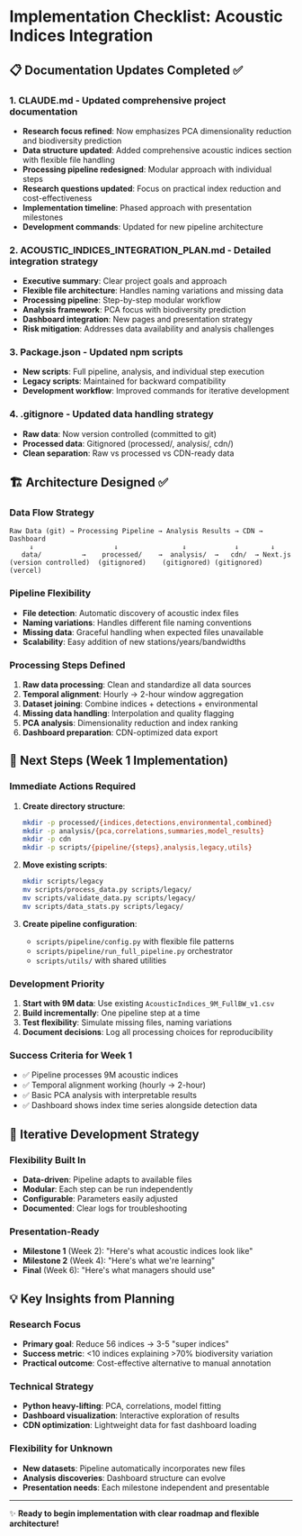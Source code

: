 # Implementation Checklist: Acoustic Indices Integration

## 📋 Documentation Updates Completed ✅

### 1. **CLAUDE.md** - Updated comprehensive project documentation
- **Research focus refined**: Now emphasizes PCA dimensionality reduction and biodiversity prediction
- **Data structure updated**: Added comprehensive acoustic indices section with flexible file handling
- **Processing pipeline redesigned**: Modular approach with individual steps
- **Research questions updated**: Focus on practical index reduction and cost-effectiveness
- **Implementation timeline**: Phased approach with presentation milestones
- **Development commands**: Updated for new pipeline architecture

### 2. **ACOUSTIC_INDICES_INTEGRATION_PLAN.md** - Detailed integration strategy
- **Executive summary**: Clear project goals and approach
- **Flexible file architecture**: Handles naming variations and missing data
- **Processing pipeline**: Step-by-step modular workflow
- **Analysis framework**: PCA focus with biodiversity prediction
- **Dashboard integration**: New pages and presentation strategy
- **Risk mitigation**: Addresses data availability and analysis challenges

### 3. **Package.json** - Updated npm scripts
- **New scripts**: Full pipeline, analysis, and individual step execution
- **Legacy scripts**: Maintained for backward compatibility
- **Development workflow**: Improved commands for iterative development

### 4. **.gitignore** - Updated data handling strategy
- **Raw data**: Now version controlled (committed to git)
- **Processed data**: Gitignored (processed/, analysis/, cdn/)
- **Clean separation**: Raw vs processed vs CDN-ready data

## 🏗️ Architecture Designed ✅

### Data Flow Strategy
```
Raw Data (git) → Processing Pipeline → Analysis Results → CDN → Dashboard
     ↓                    ↓                ↓            ↓        ↓
   data/          →    processed/    →  analysis/  →   cdn/  → Next.js
(version controlled)  (gitignored)    (gitignored) (gitignored) (vercel)
```

### Pipeline Flexibility
- **File detection**: Automatic discovery of acoustic index files
- **Naming variations**: Handles different file naming conventions  
- **Missing data**: Graceful handling when expected files unavailable
- **Scalability**: Easy addition of new stations/years/bandwidths

### Processing Steps Defined
1. **Raw data processing**: Clean and standardize all data sources
2. **Temporal alignment**: Hourly → 2-hour window aggregation  
3. **Dataset joining**: Combine indices + detections + environmental
4. **Missing data handling**: Interpolation and quality flagging
5. **PCA analysis**: Dimensionality reduction and index ranking
6. **Dashboard preparation**: CDN-optimized data export

## 🎯 Next Steps (Week 1 Implementation)

### Immediate Actions Required
1. **Create directory structure**:
   ```bash
   mkdir -p processed/{indices,detections,environmental,combined}
   mkdir -p analysis/{pca,correlations,summaries,model_results}
   mkdir -p cdn
   mkdir -p scripts/{pipeline/{steps},analysis,legacy,utils}
   ```

2. **Move existing scripts**:
   ```bash
   mkdir scripts/legacy
   mv scripts/process_data.py scripts/legacy/
   mv scripts/validate_data.py scripts/legacy/
   mv scripts/data_stats.py scripts/legacy/
   ```

3. **Create pipeline configuration**:
   - `scripts/pipeline/config.py` with flexible file patterns
   - `scripts/pipeline/run_full_pipeline.py` orchestrator
   - `scripts/utils/` with shared utilities

### Development Priority
1. **Start with 9M data**: Use existing `AcousticIndices_9M_FullBW_v1.csv`
2. **Build incrementally**: One pipeline step at a time
3. **Test flexibility**: Simulate missing files, naming variations
4. **Document decisions**: Log all processing choices for reproducibility

### Success Criteria for Week 1
- ✅ Pipeline processes 9M acoustic indices
- ✅ Temporal alignment working (hourly → 2-hour)
- ✅ Basic PCA analysis with interpretable results
- ✅ Dashboard shows index time series alongside detection data

## 🔄 Iterative Development Strategy

### Flexibility Built In
- **Data-driven**: Pipeline adapts to available files
- **Modular**: Each step can be run independently
- **Configurable**: Parameters easily adjusted
- **Documented**: Clear logs for troubleshooting

### Presentation-Ready
- **Milestone 1** (Week 2): "Here's what acoustic indices look like"
- **Milestone 2** (Week 4): "Here's what we're learning"  
- **Final** (Week 6): "Here's what managers should use"

## 💡 Key Insights from Planning

### Research Focus
- **Primary goal**: Reduce 56 indices → 3-5 "super indices"
- **Success metric**: <10 indices explaining >70% biodiversity variation
- **Practical outcome**: Cost-effective alternative to manual annotation

### Technical Strategy
- **Python heavy-lifting**: PCA, correlations, model fitting
- **Dashboard visualization**: Interactive exploration of results
- **CDN optimization**: Lightweight data for fast dashboard loading

### Flexibility for Unknown
- **New datasets**: Pipeline automatically incorporates new files
- **Analysis discoveries**: Dashboard structure can evolve
- **Presentation needs**: Each milestone independent and presentable

---

✨ **Ready to begin implementation with clear roadmap and flexible architecture!**